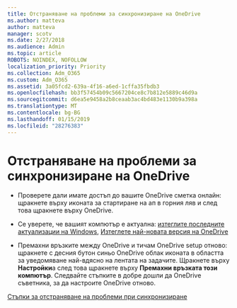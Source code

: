 ```yaml
---
title: Отстраняване на проблеми за синхронизиране на OneDrive
ms.author: matteva
author: matteva
manager: scotv
ms.date: 2/27/2018
ms.audience: Admin
ms.topic: article
ROBOTS: NOINDEX, NOFOLLOW
localization_priority: Priority
ms.collection: Adm_O365
ms.custom: Adm_O365
ms.assetid: 3a05fcd2-639a-4f16-a6ed-1cffa35fbdb3
ms.openlocfilehash: bb3f57454b09c5667204ce8c7b812e5889c46d9a
ms.sourcegitcommit: d6ea5e9458a2b8ceaab3ac4bd483e1130b9a398a
ms.translationtype: MT
ms.contentlocale: bg-BG
ms.lasthandoff: 01/15/2019
ms.locfileid: "28276383"
---
```

# <a name="fix-onedrive-sync-problems"></a>Отстраняване на проблеми за синхронизиране на OneDrive

- Проверете дали имате достъп до вашите OneDrive сметка онлайн: щракнете върху иконата за стартиране на ап в горния ляв и след това щракнете върху OneDrive.
    
- Се уверете, че вашият компютър е актуална: [изтеглите последните актуализации на Windows](http://go.microsoft.com/fwlink/p/?LinkId=825773), [Изтеглете най-новата версия на OneDrive](https://go.microsoft.com/fwlink/p/?linkid=844652)
    
- Премахни връзките между OneDrive и тичам OneDrive setup отново: щракнете с десния бутон синьо OneDrive облак иконата в областта за уведомяване най-вдясно на лентата на задачите. Щракнете върху **Настройки**а след това щракнете върху **Премахни връзката този компютър**. Следвайте стъпките в добре дошли да OneDrive съветника, за да настроите OneDrive отново.
    
[Стъпки за отстраняване на проблеми при синхронизиране](https://go.microsoft.com/fwlink/?linkid=866431)
  

